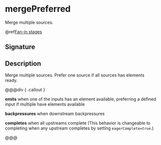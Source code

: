 # mergePreferred

Merge multiple sources.

@ref[Fan-in stages](../index.md#fan-in-stages)

## Signature

## Description

Merge multiple sources. Prefer one source if all sources has elements ready.


@@@div { .callout }

**emits** when one of the inputs has an element available, preferring a defined input if multiple have elements available

**backpressures** when downstream backpressures

**completes** when all upstreams complete (This behavior is changeable to completing when any upstream completes by setting `eagerComplete=true`.)

@@@


